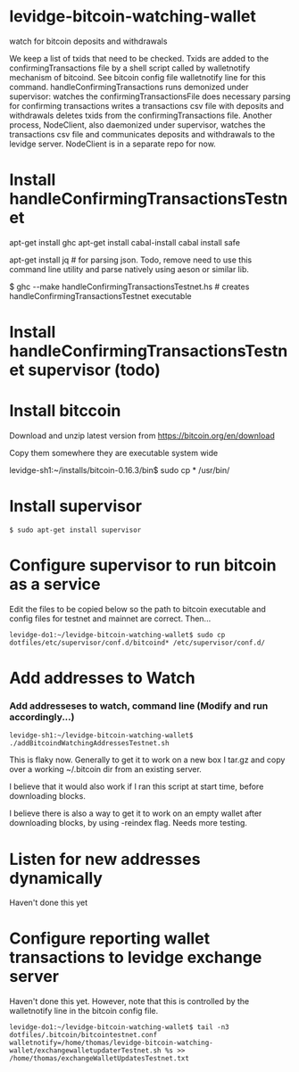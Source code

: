 # levidge-bitcoin-watching-wallet
watch for bitcoin deposits and withdrawals

We keep a list of txids that need to be checked. Txids are added to the confirmingTransactions file by a shell script called by walletnotify mechanism of bitcoind.
See bitcoin config file walletnotify line for this command.
handleConfirmingTransactions runs demonized under supervisor:
  watches the confirmingTransactionsFile
  does necessary parsing for confirming transactions
  writes a transactions csv file with deposits and withdrawals 
  deletes txids from the confirmingTransactions file.
Another process, NodeClient, also daemonized under supervisor, watches the transactions csv file and communicates deposits and withdrawals to the levidge server.
NodeClient is in a separate repo for now.

# Install handleConfirmingTransactionsTestnet 

apt-get install ghc
apt-get install cabal-install
cabal install safe 

apt-get install jq # for parsing json. Todo, remove need to use this command line utility and parse natively using aeson or similar lib.


$ ghc --make handleConfirmingTransactionsTestnet.hs # creates handleConfirmingTransactionsTestnet executable

# Install handleConfirmingTransactionsTestnet supervisor (todo)

# Install bitccoin

Download and unzip latest version from https://bitcoin.org/en/download

Copy them somewhere they are executable system wide

levidge-sh1:~/installs/bitcoin-0.16.3/bin$ sudo cp * /usr/bin/

# Install supervisor

	$ sudo apt-get install supervisor
	
# Configure supervisor to run bitcoin as a service

Edit the files to be copied below so the path to bitcoin executable and config files for testnet and mainnet are correct. Then...


	levidge-do1:~/levidge-bitcoin-watching-wallet$ sudo cp dotfiles/etc/supervisor/conf.d/bitcoind* /etc/supervisor/conf.d/

# Add addresses to Watch

### Add addresseses to watch, command line (Modify and run accordingly...)
	levidge-sh1:~/levidge-bitcoin-watching-wallet$ ./addBitcoindWatchingAddressesTestnet.sh 

This is flaky now. Generally to get it to work on a new box I tar.gz and copy over a working ~/.bitcoin dir from an existing server.

I believe that it would also work if I ran this script at start time, before downloading blocks. 

I believe there is also a way to get it to work on an empty wallet after downloading blocks, by using -reindex flag. 
Needs more testing.

# Listen for new addresses dynamically

Haven't done this yet

# Configure reporting wallet transactions to levidge exchange server

Haven't done this yet. However, note that this is controlled by the walletnotify line in the bitcoin config file. 

	levidge-do1:~/levidge-bitcoin-watching-wallet$ tail -n3 dotfiles/.bitcoin/bitcointestnet.conf 
	walletnotify=/home/thomas/levidge-bitcoin-watching-wallet/exchangewalletupdaterTestnet.sh %s >> /home/thomas/exchangeWalletUpdatesTestnet.txt
	
	
